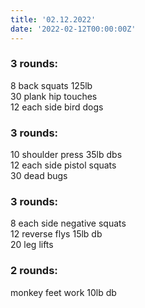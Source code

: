 ```yaml
---
title: '02.12.2022'
date: '2022-02-12T00:00:00Z'
---
```


### 3 rounds:      
8 back squats 125lb        
30 plank hip touches         
12 each side bird dogs            

### 3 rounds:      
10 shoulder press 35lb dbs        
12 each side pistol squats         
30 dead bugs         

### 3 rounds:      
8 each side negative squats        
12 reverse flys 15lb db         
20 leg lifts          

### 2 rounds:      
monkey feet work 10lb db        